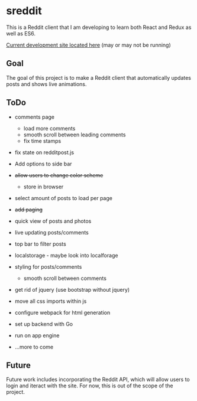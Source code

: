 # sreddit
This is a Reddit client that I am developing to learn both React and Redux as well as ES6.

[Current development site located here](https://sreddit-mgerb42.c9users.io/) (may or may not be running)

## Goal
The goal of this project is to make a Reddit client that automatically updates posts and shows live animations.


## ToDo

- comments page
	- load more comments
	- smooth scroll between leading comments
	- fix time stamps
	
- fix state on redditpost.js

- Add options to side bar

- ~~allow users to change color scheme~~
	- store in browser

- select amount of posts to load per page

- ~~add paging~~

- quick view of posts and photos

- live updating posts/comments

- top bar to filter posts

- localstorage - maybe look into localforage

- styling for posts/comments

    - smooth scroll between comments
    
- get rid of jquery (use bootstrap without jquery)

- move all css imports within js

- configure webpack for html generation
    
- set up backend with Go

- run on app engine

- ...more to come

## Future
Future work includes incorporating the Reddit API, which will allow users to login and iteract with the site. For now, this is out of the scope of the project.
